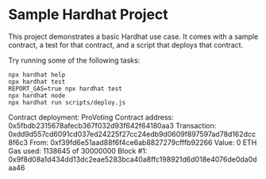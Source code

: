 # Sample Hardhat Project

This project demonstrates a basic Hardhat use case. It comes with a sample contract, a test for that contract, and a script that deploys that contract.

Try running some of the following tasks:

```shell
npx hardhat help
npx hardhat test
REPORT_GAS=true npx hardhat test
npx hardhat node
npx hardhat run scripts/deploy.js
```

Contract deployment: ProVoting
  Contract address:    0x5fbdb2315678afecb367f032d93f642f64180aa3
  Transaction:         0xdd9d557cd6091cd037ed24225f27cc24edb9d0609f897597ad78d162dcc8f6c3
  From:                0xf39fd6e51aad88f6f4ce6ab8827279cfffb92266
  Value:               0 ETH
  Gas used:            1138645 of 30000000
  Block #1:            0x9f8d08a1d434dd13dc2eae5283bca40a8ffc198921d6d018e4076de0da0daa46